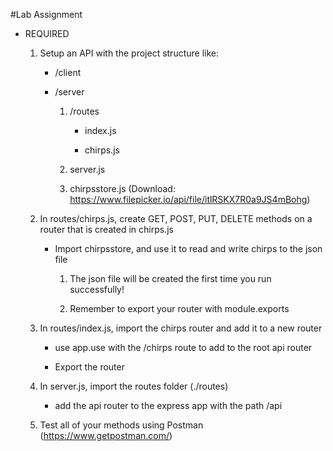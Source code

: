 #Lab Assignment

- REQUIRED

    1. Setup an API with the project structure like:

        - /client

        - /server

            1. /routes

                - index.js

                - chirps.js   

            2. server.js

            3. chirpsstore.js (Download: https://www.filepicker.io/api/file/itlRSKX7R0a9JS4mBohg)

    2. In routes/chirps.js, create GET, POST, PUT, DELETE methods on a router that is created in chirps.js

        - Import chirpsstore, and use it to read and write chirps to the json file

            1. The json file will be created the first time you run successfully!

            2. Remember to export your router with module.exports

    3. In routes/index.js, import the chirps router and add it to a new router

        - use app.use with the /chirps route to add to the root api router

        - Export the router

    4. In server.js, import the routes folder (./routes)

        - add the api router to the express app with the path /api

    5. Test all of your methods using Postman (https://www.getpostman.com/)


<!-- - ADVANCED

    1. Create an index.html, styles.css, and app.js file in the client folder

        - Code an app that uses jQuery to call your API and displays chirps

            1. Create a form that lets you create new chirps

            2. Add an x next to chirps that will delete them when clicked

            3. When a chirp is clicked, popup a modal that lets you edit the chirp

    2. Remember to use express.static middleware! -->


